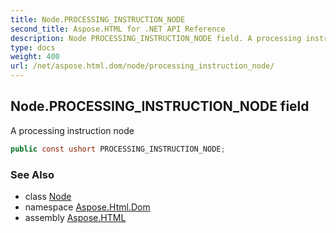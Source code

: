 ```yaml
---
title: Node.PROCESSING_INSTRUCTION_NODE
second_title: Aspose.HTML for .NET API Reference
description: Node PROCESSING_INSTRUCTION_NODE field. A processing instruction node
type: docs
weight: 400
url: /net/aspose.html.dom/node/processing_instruction_node/
---
```

## Node.PROCESSING_INSTRUCTION_NODE field

A processing instruction node

```csharp
public const ushort PROCESSING_INSTRUCTION_NODE;
```

### See Also

* class [Node](../)
* namespace [Aspose.Html.Dom](../../../aspose.html.dom/)
* assembly [Aspose.HTML](../../../)
